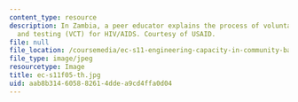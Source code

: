 ```yaml
---
content_type: resource
description: In Zambia, a peer educator explains the process of voluntary counseling
  and testing (VCT) for HIV/AIDS. Courtesy of USAID.
file: null
file_location: /coursemedia/ec-s11-engineering-capacity-in-community-based-healthcare-fall-2005/aab8b314605882614ddea9cd4ffa0d04_ec-s11f05-th.jpg
file_type: image/jpeg
resourcetype: Image
title: ec-s11f05-th.jpg
uid: aab8b314-6058-8261-4dde-a9cd4ffa0d04
---
```

